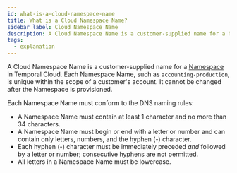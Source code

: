 ```yaml
---
id: what-is-a-cloud-namespace-name
title: What is a Cloud Namespace Name?
sidebar_label: Cloud Namespace Name
description: A Cloud Namespace Name is a customer-supplied name for a Namespace in Temporal Cloud.
tags:
  - explanation
---
```


A Cloud Namespace Name is a customer-supplied name for a [Namespace](/namespaces) in Temporal Cloud.
Each Namespace Name, such as `accounting-production`, is unique within the scope of a customer's account.
It cannot be changed after the Namespace is provisioned.

Each Namespace Name must conform to the DNS naming rules:

- A Namespace Name must contain at least 1 character and no more than 34 characters.
- A Namespace Name must begin or end with a letter or number and can contain only letters, numbers, and the hyphen (-) character.
- Each hyphen (-) character must be immediately preceded _and_ followed by a letter or number; consecutive hyphens are not permitted.
- All letters in a Namespace Name must be lowercase.
